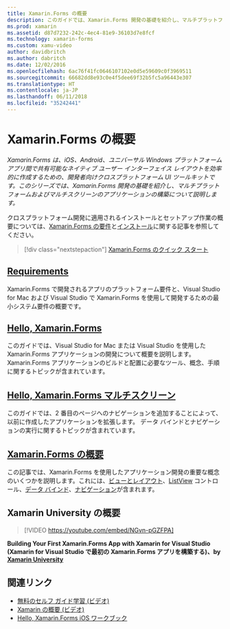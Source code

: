 ```yaml
---
title: Xamarin.Forms の概要
description: このガイドでは、Xamarin.Forms 開発の基礎を紹介し、マルチプラットフォームとマルチスクリーンのアプリケーションの構築について説明します。
ms.prod: xamarin
ms.assetid: d87d7232-242c-4ec4-81e9-36103d7e8fcf
ms.technology: xamarin-forms
ms.custom: xamu-video
author: davidbritch
ms.author: dabritch
ms.date: 12/02/2016
ms.openlocfilehash: 6ac76f41fc0646107102e0d5e59609c0f3969511
ms.sourcegitcommit: 66682dd8e93c0e4f5dee69f32b5fc5a96443e307
ms.translationtype: HT
ms.contentlocale: ja-JP
ms.lasthandoff: 06/11/2018
ms.locfileid: "35242441"
---
```

# <a name="getting-started-with-xamarinforms"></a>Xamarin.Forms の概要

_Xamarin.Forms は、iOS、Android、ユニバーサル Windows プラットフォーム アプリ間で共有可能なネイティブ ユーザー インターフェイス レイアウトを効率的に作成するための、開発者向けクロスプラットフォーム UI ツールキットです。このシリーズでは、Xamarin.Forms 開発の基礎を紹介し、マルチプラットフォームおよびマルチスクリーンのアプリケーションの構築について説明します。_

クロスプラットフォーム開発に適用されるインストールとセットアップ作業の概要については、[Xamarin.Forms の要件](installation.md)と[インストール](~/cross-platform/get-started/installation/index.md)に関する記事を参照してください。

> [!div class="nextstepaction"]
> [Xamarin.Forms のクイック スタート](~/xamarin-forms/get-started/hello-xamarin-forms/quickstart.md)



## <a name="requirementsinstallationmd"></a>[Requirements](installation.md)

Xamarin.Forms で開発されるアプリのプラットフォーム要件と、Visual Studio for Mac および Visual Studio で Xamarin.Forms を使用して開発するための最小システム要件の概要です。

## <a name="hello-xamarinformsxamarin-formsget-startedhello-xamarin-formsindexmd"></a>[Hello, Xamarin.Forms](~/xamarin-forms/get-started/hello-xamarin-forms/index.md)

このガイドでは、Visual Studio for Mac または Visual Studio を使用した Xamarin.Forms アプリケーションの開発について概要を説明します。 Xamarin.Forms アプリケーションのビルドと配置に必要なツール、概念、手順に関するトピックが含まれています。

## <a name="hello-xamarinforms-multiscreenxamarin-formsget-startedhello-xamarin-forms-multiscreenindexmd"></a>[Hello, Xamarin.Forms マルチスクリーン](~/xamarin-forms/get-started/hello-xamarin-forms-multiscreen/index.md)

このガイドでは、2 番目のページへのナビゲーションを追加することによって、以前に作成したアプリケーションを拡張します。 データ バインドとナビゲーションの実行に関するトピックが含まれています。

## <a name="introduction-to-xamarinformsxamarin-formsget-startedintroduction-to-xamarin-formsmd"></a>[Xamarin.Forms の概要](~/xamarin-forms/get-started/introduction-to-xamarin-forms.md)

この記事では、Xamarin.Forms を使用したアプリケーション開発の重要な概念のいくつかを説明します。これには、[ビューとレイアウト](~/xamarin-forms/get-started/introduction-to-xamarin-forms.md#Views_and_Layouts)、[ListView](~/xamarin-forms/get-started/introduction-to-xamarin-forms.md#Lists_in_Xamarin_Forms) コントロール、[データ バインド](~/xamarin-forms/get-started/introduction-to-xamarin-forms.md#Data_Binding)、[ナビゲーション](~/xamarin-forms/get-started/introduction-to-xamarin-forms.md#Navigation)が含まれます。


## <a name="get-started-with-xamarin-university"></a>Xamarin University の概要

> [!VIDEO https://youtube.com/embed/NGvn-pGZFPA]

**Building Your First Xamarin.Forms App with Xamarin for Visual Studio (Xamarin for Visual Studio で最初の Xamarin.Forms アプリを構築する)、by [Xamarin University](https://university.xamarin.com)**


## <a name="related-links"></a>関連リンク

- [無料のセルフ ガイド学習 (ビデオ)](https://university.xamarin.com/self-guided)
- [Xamarin の概要 (ビデオ)](https://developer.xamarin.com/videos/)
- [Hello, Xamarin.Forms iOS ワークブック](https://developer.xamarin.com/workbooks/xamarin-forms/getting-started/GettingStartedWithXamarinForms-ios.workbook)
